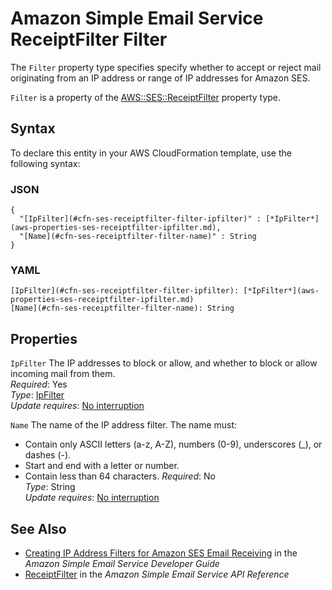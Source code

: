 # Amazon Simple Email Service ReceiptFilter Filter<a name="aws-properties-ses-receiptfilter-filter"></a>

<a name="aws-properties-ses-receiptfilter-filter-description"></a>The `Filter` property type specifies specify whether to accept or reject mail originating from an IP address or range of IP addresses for Amazon SES\.

<a name="aws-properties-ses-receiptfilter-filter-inheritance"></a> `Filter` is a property of the [AWS::SES::ReceiptFilter](aws-resource-ses-receiptfilter.md) property type\.

## Syntax<a name="aws-properties-ses-receiptfilter-filter-syntax"></a>

To declare this entity in your AWS CloudFormation template, use the following syntax:

### JSON<a name="aws-properties-ses-receiptfilter-filter-syntax.json"></a>

```
{
  "[IpFilter](#cfn-ses-receiptfilter-filter-ipfilter)" : [*IpFilter*](aws-properties-ses-receiptfilter-ipfilter.md),
  "[Name](#cfn-ses-receiptfilter-filter-name)" : String
}
```

### YAML<a name="aws-properties-ses-receiptfilter-filter-syntax.yaml"></a>

```
[IpFilter](#cfn-ses-receiptfilter-filter-ipfilter): [*IpFilter*](aws-properties-ses-receiptfilter-ipfilter.md)
[Name](#cfn-ses-receiptfilter-filter-name): String
```

## Properties<a name="aws-properties-ses-receiptfilter-filter-properties"></a>

`IpFilter`  <a name="cfn-ses-receiptfilter-filter-ipfilter"></a>
The IP addresses to block or allow, and whether to block or allow incoming mail from them\.  
 *Required*: Yes  
 *Type*: [IpFilter](aws-properties-ses-receiptfilter-ipfilter.md)  
 *Update requires*: [No interruption](using-cfn-updating-stacks-update-behaviors.md#update-no-interrupt) 

`Name`  <a name="cfn-ses-receiptfilter-filter-name"></a>
The name of the IP address filter\. The name must:  
+ Contain only ASCII letters \(a\-z, A\-Z\), numbers \(0\-9\), underscores \(\_\), or dashes \(\-\)\.
+ Start and end with a letter or number\.
+ Contain less than 64 characters\.
 *Required*: No  
 *Type*: String  
 *Update requires*: [No interruption](using-cfn-updating-stacks-update-behaviors.md#update-no-interrupt) 

## See Also<a name="aws-properties-ses-receiptfilter-filter-seealso"></a>
+ [Creating IP Address Filters for Amazon SES Email Receiving](url-ses-dev;receiving-email-ip-filters.html) in the *Amazon Simple Email Service Developer Guide*
+ [ReceiptFilter](https://docs.aws.amazon.com/ses/latest/APIReference/API_ReceiptFilter.html) in the *Amazon Simple Email Service API Reference*